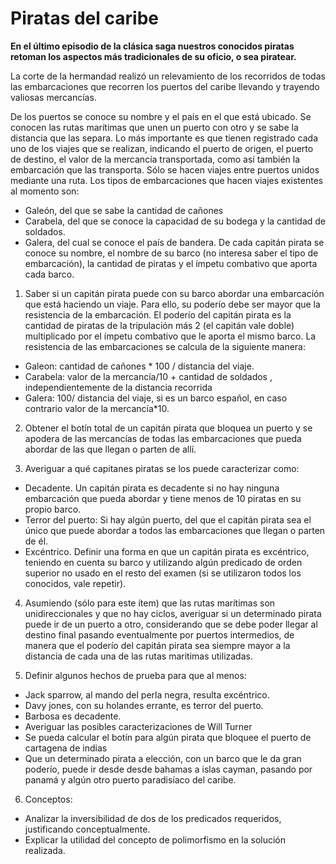 # Piratas del caribe
**En el último episodio de la clásica saga nuestros conocidos piratas retoman los aspectos más tradicionales de su oficio, o sea piratear.**

La corte de la hermandad realizó un relevamiento de los recorridos de todas las embarcaciones que recorren los puertos del caribe llevando y trayendo valiosas mercancías. 

De los puertos se conoce su nombre y el país en el que está ubicado. Se conocen las rutas marítimas que unen un puerto con otro y se sabe la distancia que las separa. Lo más importante es que tienen registrado cada uno de los viajes que se realizan, indicando el puerto de origen, el puerto de destino, el valor de la mercancía transportada, como así también la embarcación que las transporta. Sólo se hacen viajes entre puertos unidos mediante una ruta.
Los tipos de embarcaciones que hacen viajes existentes al momento son: 
* Galeón, del que se sabe la cantidad de cañones
* Carabela, del que se conoce la capacidad de su bodega y la cantidad de soldados. 
* Galera, del cual se conoce el país de bandera.
De cada capitán pirata se conoce su nombre, el nombre de su barco (no interesa saber el tipo de embarcación), la cantidad de piratas y el ímpetu combativo que aporta cada barco.

1. Saber si un capitán pirata puede con su barco abordar una embarcación que está haciendo un viaje. Para ello, su poderío debe ser mayor que la resistencia de la embarcación. El poderío del capitán pirata es la cantidad de piratas de la tripulación más 2 (el capitán vale doble) multiplicado por el ímpetu combativo que le aporta el mismo barco. La resistencia de las embarcaciones se calcula de la siguiente manera:
* Galeon: cantidad de cañones * 100 / distancia del viaje.
* Carabela: valor de la mercancía/10 + cantidad de soldados , independientemente de la distancia recorrida
* Galera: 100/ distancia del viaje, si es un barco español, en caso contrario valor de la mercancía*10.

2. Obtener el botín total de un capitán pirata que bloquea un puerto y se apodera de las mercancías de todas las embarcaciones que pueda abordar de las que llegan o parten de allí. 

3. Averiguar a qué capitanes piratas se los puede caracterizar como:
* Decadente. Un capitán pirata es decadente si no hay ninguna embarcación que pueda abordar y tiene menos de 10 piratas en su propio barco.
* Terror del puerto: Si hay algún puerto, del que el capitán pirata sea el único que puede abordar a todos las embarcaciones que llegan o parten de él. 
* Excéntrico. Definir una forma en que un capitán pirata es excéntrico, teniendo en cuenta su barco y utilizando algún predicado de orden superior no usado en el resto del examen (si se utilizaron todos los conocidos, vale repetir).

4. Asumiendo (sólo para este ítem) que las rutas marítimas son unidireccionales y que no hay ciclos, averiguar si un determinado pirata puede ir de un puerto a otro, considerando que se debe poder llegar al destino final pasando eventualmente por puertos intermedios, de manera que el poderío del capitán pirata sea siempre mayor a la distancia de cada una de las rutas maritimas utilizadas.	

5. Definir algunos hechos de prueba para que al menos:
* Jack sparrow, al mando del perla negra, resulta excéntrico.
* Davy jones, con su holandes errante, es terror del puerto. 
* Barbosa es decadente. 
* Averiguar las posibles caracterizaciones de Will Turner
* Se pueda calcular el botín para algún pirata que bloquee el puerto de cartagena de indias
* Que un determinado pirata a elección, con un barco que le da gran poderío, puede ir desde desde bahamas a islas cayman, pasando por panamá y algún otro puerto paradisíaco del caribe. 

6. Conceptos:
* Analizar la inversibilidad de dos de los predicados requeridos, justificando conceptualmente. 
* Explicar la utilidad del concepto de polimorfismo en la solución realizada.
